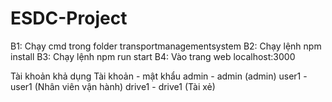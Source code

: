 # ESDC-Project

B1: Chạy cmd trong folder transportmanagementsystem
B2: Chạy lệnh npm install
B3: Chạy lệnh npm run start
B4: Vào trang web localhost:3000

Tài khoản khả dụng
Tài khoản - mật khẩu
admin - admin (admin)
user1 - user1 (Nhân viên vận hành)
drive1 - drive1 (Tài xẻ)